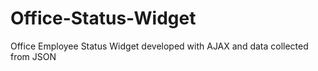# Office-Status-Widget
Office Employee Status Widget developed with AJAX and data collected from JSON
